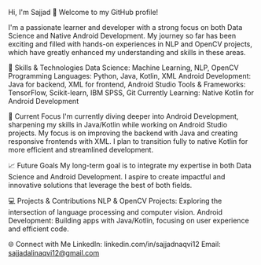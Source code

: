 Hi, I'm Sajjad 👋
Welcome to my GitHub profile!

I'm a passionate learner and developer with a strong focus on both Data Science and Native Android Development. My journey so far has been exciting and filled with hands-on experiences in NLP and OpenCV projects, which have greatly enhanced my understanding and skills in these areas.

🚀 Skills & Technologies
Data Science: Machine Learning, NLP, OpenCV
Programming Languages: Python, Java, Kotlin, XML
Android Development: Java for backend, XML for frontend, Android Studio
Tools & Frameworks: TensorFlow, Scikit-learn, IBM SPSS, Git
Currently Learning: Native Kotlin for Android Development

🎯 Current Focus
I'm currently diving deeper into Android Development, sharpening my skills in Java/Kotlin while working on Android Studio projects. My focus is on improving the backend with Java and creating responsive frontends with XML. I plan to transition fully to native Kotlin for more efficient and streamlined development.

📈 Future Goals
My long-term goal is to integrate my expertise in both Data Science and Android Development. I aspire to create impactful and innovative solutions that leverage the best of both fields.

💻 Projects & Contributions
NLP & OpenCV Projects: Exploring the intersection of language processing and computer vision.
Android Development: Building apps with Java/Kotlin, focusing on user experience and efficient code.

🌐 Connect with Me
LinkedIn: linkedin.com/in/sajjadnaqvi12
Email: sajjadalinaqvi12@gmail.com
